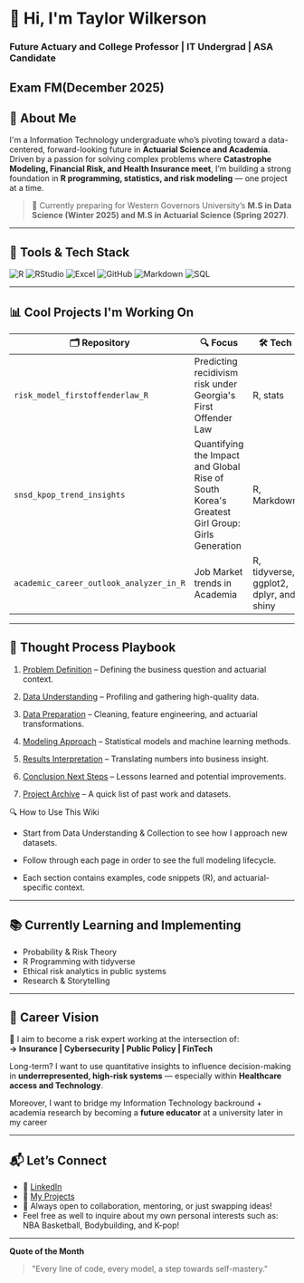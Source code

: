 # 👋 Hi, I'm Taylor Wilkerson  
### Future Actuary and College Professor | IT Undergrad | ASA Candidate
Exam FM(December 2025)
---

## 🎯 About Me

I'm a Information Technology undergraduate who’s pivoting toward a data-centered, forward-looking future in **Actuarial Science and Academia**.  
Driven by a passion for solving complex problems where **Catastrophe Modeling, Financial Risk, and Health Insurance meet**, I’m building a strong foundation in **R programming, statistics, and risk modeling** — one project at a time.

> 📌 Currently preparing for Western Governors University’s **M.S in Data Science (Winter 2025) and M.S in Actuarial Science (Spring 2027)**.

---

## 🔧 Tools & Tech Stack

![R](https://img.shields.io/badge/R-276DC3?style=flat&logo=r&logoColor=white)
![RStudio](https://img.shields.io/badge/RStudio-75AADB?style=flat&logo=rstudio&logoColor=white)
![Excel](https://img.shields.io/badge/Excel-217346?style=flat&logo=microsoft-excel&logoColor=white)
![GitHub](https://img.shields.io/badge/GitHub-181717?style=flat&logo=github)
![Markdown](https://img.shields.io/badge/Markdown-000000?style=flat&logo=markdown)
![SQL](https://img.shields.io/badge/SQL-4479A1?style=flat&logo=postgresql&logoColor=white)

---

## 📊 Cool Projects I'm Working On

| 🗂️ Repository | 🔍 Focus | 🛠️ Tech |
|--------------|-----------|---------|
| `risk_model_firstoffenderlaw_R` | Predicting recidivism risk under Georgia's First Offender Law | R, stats |
| `snsd_kpop_trend_insights` | Quantifying the Impact and Global Rise of South Korea's Greatest Girl Group: Girls Generation| R, Markdown |
| `academic_career_outlook_analyzer_in_R` | Job Market trends in Academia | R, tidyverse, ggplot2, dplyr, and shiny |

---

## 📂 Thought Process Playbook
1. [Problem Definition](./Problem-Definition)
 – Defining the business question and actuarial context.

2. [Data Understanding](./Data-Understanding) 
 – Profiling and gathering high-quality data.

3. [Data Preparation](./Data-Preparation)
 – Cleaning, feature engineering, and actuarial transformations.

4. [Modeling Approach](./Modeling-Approach) 
 – Statistical models and machine learning methods.

5. [Results Interpretation](./Results-Interpretation) 
– Translating numbers into business insight.

6. [Conclusion Next Steps](./Conclusion-Next-Steps) 
 – Lessons learned and potential improvements.

7. [Project Archive](./Project-Archive) 
 – A quick list of past work and datasets.

🔍 How to Use This Wiki
* Start from Data Understanding & Collection to see how I approach new datasets.

* Follow through each page in order to see the full modeling lifecycle.

* Each section contains examples, code snippets (R), and actuarial-specific context.

***

## 📚 Currently Learning and Implementing 

- Probability & Risk Theory  
- R Programming with tidyverse   
- Ethical risk analytics in public systems
- Research & Storytelling

---

## 🚀 Career Vision

📌 I aim to become a risk expert working at the intersection of:  
**→ Insurance | Cybersecurity | Public Policy | FinTech**  

Long-term? I want to use quantitative insights to influence decision-making in **underrepresented, high-risk systems** — especially within **Healthcare access and Technology**.

Moreover, I want to bridge my Information Technology backround + academia research by becoming a **future educator** at a university later in my career

---

## 📬 Let’s Connect

- 💼 [LinkedIn](https://www.linkedin.com/in/taylor-n-wilkerson/)  
- 📁 [My Projects](https://github.com/RiskWithTaylor?tab=repositories)  
- 🧠 Always open to collaboration, mentoring, or just swapping ideas!
- Feel free as well to inquire about my own personal interests such as: NBA Basketball, Bodybuilding, and K-pop!

---

**Quote of the Month**
> "Every line of code, every model, a step towards self-mastery."


<!--
**RiskWithTaylor/RiskWithTaylor** is a ✨ _special_ ✨ repository because its `README.md` (this file) appears on your GitHub profile.

Here are some ideas to get you started:

- 🔭 I’m currently working on ...
- 🌱 I’m currently learning ...
- 👯 I’m looking to collaborate on ...
- 🤔 I’m looking for help with ...
- 💬 Ask me about ...
- 📫 How to reach me: ...
- 😄 Pronouns: ...
- ⚡ Fun fact: ...
-->
